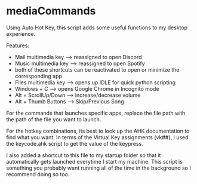 # mediaCommands

Using Auto Hot Key, this script adds some useful functions to my desktop experience.

Features:
  - Mail multimedia key --> reassigned to open Discord
  - Music multimedia key --> reassigned to open Spotify
  - both of these shortcuts can be reactivated to open or minimize the corresponding app
  - Files multimedia key --> opens up IDLE for quick python scripting
  - Windows + C --> opens Google Chrome in Incognito mode
  - Alt + ScrollUp/Down --> increase/decrease volume
  - Alt + Thumb Buttons --> Skip/Previous Song

For the commands that launches specific apps, replace the file path with the path of the file you want to launch.

For the hotkey combinations, its best to look up the AHK documentation to find what you want.
In terms of the Virtual Key assignments (vk##), I used the keycode.ahk script to get the value of the keypress.

I also added a shortcut to this file to my startup folder so that it automatically gets launched everytime I start my machine.
This script is something you probably want running all of the time in the background so I recommend doing so too.
